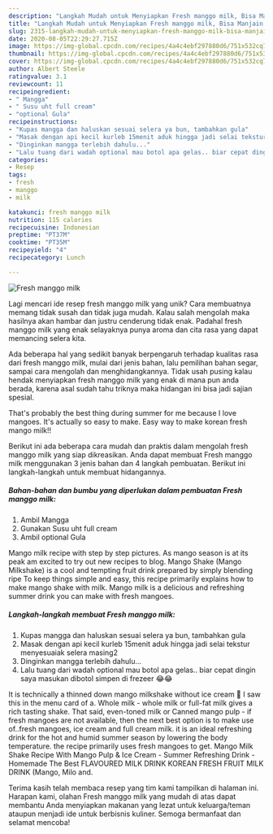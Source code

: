 ```yaml
---
description: "Langkah Mudah untuk Menyiapkan Fresh manggo milk, Bisa Manjain Lidah"
title: "Langkah Mudah untuk Menyiapkan Fresh manggo milk, Bisa Manjain Lidah"
slug: 2315-langkah-mudah-untuk-menyiapkan-fresh-manggo-milk-bisa-manjain-lidah
date: 2020-08-05T22:29:27.715Z
image: https://img-global.cpcdn.com/recipes/4a4c4ebf297880d6/751x532cq70/fresh-manggo-milk-foto-resep-utama.jpg
thumbnail: https://img-global.cpcdn.com/recipes/4a4c4ebf297880d6/751x532cq70/fresh-manggo-milk-foto-resep-utama.jpg
cover: https://img-global.cpcdn.com/recipes/4a4c4ebf297880d6/751x532cq70/fresh-manggo-milk-foto-resep-utama.jpg
author: Albert Steele
ratingvalue: 3.1
reviewcount: 11
recipeingredient:
- " Mangga"
- " Susu uht full cream"
- "optional Gula"
recipeinstructions:
- "Kupas mangga dan haluskan sesuai selera ya bun, tambahkan gula"
- "Masak dengan api kecil kurleb 15menit aduk hingga jadi selai tekstur menyesuaiak selera masing2"
- "Dinginkan mangga terlebih dahulu..."
- "Lalu tuang dari wadah optional mau botol apa gelas.. biar cepat dingin saya masukan dibotol simpen di frezeer 😂😂"
categories:
- Resep
tags:
- fresh
- manggo
- milk

katakunci: fresh manggo milk 
nutrition: 115 calories
recipecuisine: Indonesian
preptime: "PT37M"
cooktime: "PT35M"
recipeyield: "4"
recipecategory: Lunch

---
```



![Fresh manggo milk](https://img-global.cpcdn.com/recipes/4a4c4ebf297880d6/751x532cq70/fresh-manggo-milk-foto-resep-utama.jpg)

Lagi mencari ide resep fresh manggo milk yang unik? Cara membuatnya memang tidak susah dan tidak juga mudah. Kalau salah mengolah maka hasilnya akan hambar dan justru cenderung tidak enak. Padahal fresh manggo milk yang enak selayaknya punya aroma dan cita rasa yang dapat memancing selera kita.

Ada beberapa hal yang sedikit banyak berpengaruh terhadap kualitas rasa dari fresh manggo milk, mulai dari jenis bahan, lalu pemilihan bahan segar, sampai cara mengolah dan menghidangkannya. Tidak usah pusing kalau hendak menyiapkan fresh manggo milk yang enak di mana pun anda berada, karena asal sudah tahu triknya maka hidangan ini bisa jadi sajian spesial.

That&#39;s probably the best thing during summer for me because I love mangoes. It&#39;s actually so easy to make. Easy way to make korean fresh mango milk!!


Berikut ini ada beberapa cara mudah dan praktis dalam mengolah fresh manggo milk yang siap dikreasikan. Anda dapat membuat Fresh manggo milk menggunakan 3 jenis bahan dan 4 langkah pembuatan. Berikut ini langkah-langkah untuk membuat hidangannya.

<!--inarticleads1-->

##### Bahan-bahan dan bumbu yang diperlukan dalam pembuatan Fresh manggo milk:

1. Ambil  Mangga
1. Gunakan  Susu uht full cream
1. Ambil optional Gula


Mango milk recipe with step by step pictures. As mango season is at its peak am excited to try out new recipes to blog. Mango Shake (Mango Milkshake) is a cool and tempting fruit drink prepared by simply blending ripe To keep things simple and easy, this recipe primarily explains how to make mango shake with milk. Mango milk is a delicious and refreshing summer drink you can make with fresh mangoes. 

<!--inarticleads2-->

##### Langkah-langkah membuat Fresh manggo milk:

1. Kupas mangga dan haluskan sesuai selera ya bun, tambahkan gula
1. Masak dengan api kecil kurleb 15menit aduk hingga jadi selai tekstur menyesuaiak selera masing2
1. Dinginkan mangga terlebih dahulu...
1. Lalu tuang dari wadah optional mau botol apa gelas.. biar cepat dingin saya masukan dibotol simpen di frezeer 😂😂


It is technically a thinned down mango milkshake without ice cream 🙂 I saw this in the menu card of a. Whole milk - whole milk or full-fat milk gives a rich tasting shake. That said, even-toned milk or Canned mango pulp - if fresh mangoes are not available, then the next best option is to make use of..fresh mangoes, ice cream and full cream milk. it is an ideal refreshing drink for the hot and humid summer season by lowering the body temperature. the recipe primarily uses fresh mangoes to get. Mango Milk Shake Recipe With Mango Pulp &amp; Ice Cream - Summer Refreshing Drink - Homemade The Best FLAVOURED MILK DRINK KOREAN FRESH FRUIT MILK DRINK (Mango, Milo and. 

Terima kasih telah membaca resep yang tim kami tampilkan di halaman ini. Harapan kami, olahan Fresh manggo milk yang mudah di atas dapat membantu Anda menyiapkan makanan yang lezat untuk keluarga/teman ataupun menjadi ide untuk berbisnis kuliner. Semoga bermanfaat dan selamat mencoba!
